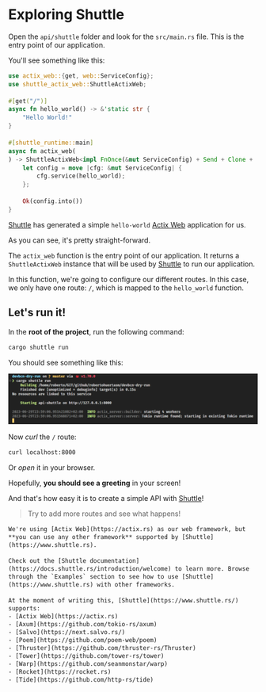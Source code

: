 # Exploring Shuttle

Open the `api/shuttle` folder and look for the `src/main.rs` file. This is the entry point of our application.

You'll see something like this:

```rust
use actix_web::{get, web::ServiceConfig};
use shuttle_actix_web::ShuttleActixWeb;

#[get("/")]
async fn hello_world() -> &'static str {
    "Hello World!"
}

#[shuttle_runtime::main]
async fn actix_web(
) -> ShuttleActixWeb<impl FnOnce(&mut ServiceConfig) + Send + Clone + 'static> {
    let config = move |cfg: &mut ServiceConfig| {
        cfg.service(hello_world);
    };

    Ok(config.into())
}
```

[Shuttle](https://www.shuttle.rs) has generated a simple `hello-world` [Actix Web](https://actix.rs) application for us. 

As you can see, it's pretty straight-forward.

The `actix_web` function is the entry point of our application. It returns a `ShuttleActixWeb` instance that will be used by [Shuttle](https://www.shuttle.rs) to run our application.

In this function, we're going to configure our different routes. In this case, we only have one route: `/`, which is mapped to the `hello_world` function.

## Let's run it!

In the **root of the project**, run the following command:

```bash
cargo shuttle run
```

You should see something like this:

![shuttle_run](../assets/backend/02/cargo_shuttle_run.png)

Now *curl* the `/` route:

```bash
curl localhost:8000
```

Or *open* it in your browser.

Hopefully, **you should see a greeting** in your screen! 

And that's how easy it is to create a simple API with [Shuttle](https://www.shuttle.rs)!

> Try to add more routes and see what happens!

```admonish
We're using [Actix Web](https://actix.rs) as our web framework, but **you can use any other framework** supported by [Shuttle](https://www.shuttle.rs).

Check out the [Shuttle documentation](https://docs.shuttle.rs/introduction/welcome) to learn more. Browse through the `Examples` section to see how to use [Shuttle](https://www.shuttle.rs) with other frameworks.

At the moment of writing this, [Shuttle](https://www.shuttle.rs/) supports:
- [Actix Web](https://actix.rs)
- [Axum](https://github.com/tokio-rs/axum)
- [Salvo](https://next.salvo.rs/)
- [Poem](https://github.com/poem-web/poem)
- [Thruster](https://github.com/thruster-rs/Thruster)
- [Tower](https://github.com/tower-rs/tower)
- [Warp](https://github.com/seanmonstar/warp)
- [Rocket](https://rocket.rs)
- [Tide](https://github.com/http-rs/tide)

```
